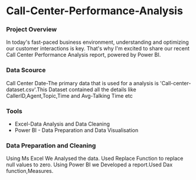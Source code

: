 # Call-Center-Performance-Analysis

### Project Overview
In today's fast-paced business environment, understanding and optimizing our customer interactions is key. That's why I'm excited to share our recent Call Center Performance Analysis report, powered by Power BI.

### Data Scource
Call Center Date-The primary data that is used for a analysis is 'Call-center-dataset.csv'.This Dataset contained all the details like CallerID,Agent,Topic,Time and Avg-Talking Time etc

### Tools
- Excel-Data Analysis and Data Cleaning
- Power BI - Data Preparation and Data Visualisation

### Data Preparation and Cleaning
Using Ms Excel We Analysed the data. Used Replace Function to replace null values to zero. Using Power BI we Developed a report.Used Dax function,Measures.
